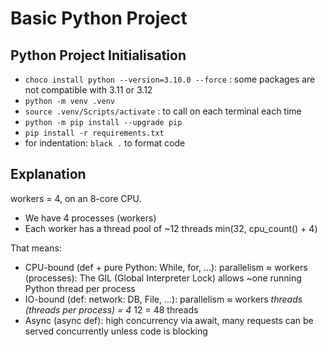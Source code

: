 # Basic Python Project

## Python Project Initialisation

- `choco install python --version=3.10.0 --force` : some packages are not compatible with 3.11 or 3.12
- `python -m venv .venv`
- `source .venv/Scripts/activate` : to call on each terminal each time
- `python -m pip install --upgrade pip`
- `pip install -r requirements.txt`
- for indentation: `black .` to format code

## Explanation

workers = 4, on an 8-core CPU.

- We have 4 processes (workers)
- Each worker has a thread pool of ~12 threads min(32, cpu_count() + 4)

That means:

- CPU-bound (def + pure Python: While, for, ...): parallelism ≈ workers (processes): The GIL (Global Interpreter Lock) allows ~one running Python thread per process
- IO-bound (def: network: DB, File, ...): parallelism ≈ workers *threads (threads per process) = 4* 12 = 48 threads
- Async (async def): high concurrency via await, many requests can be served concurrently unless code is blocking
